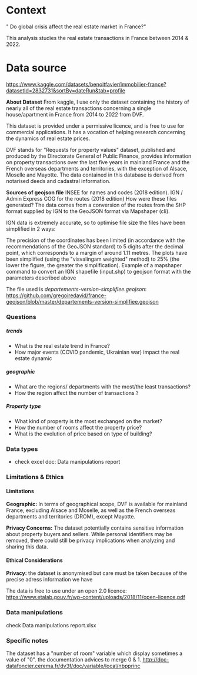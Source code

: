 
# Context
" Do global crisis affect the real estate market in France?"

This analysis studies the real estate transactions in France between 2014 & 2022.

# Data source

https://www.kaggle.com/datasets/benoitfavier/immobilier-france?datasetId=2832731&sortBy=dateRun&tab=profile

**About Dataset**
From kaggle, I use  only the dataset containing the history of nearly all of the real estate transactions concerning a single house/apartment in France from 2014 to 2022 from DVF.

This dataset is provided under a permissive licence, and is free to use for commercial applications. It has a vocation of helping research concerning the dynamics of real estate prices.

DVF stands for "Requests for property values" dataset, published and produced by the Directorate General of Public Finance, provides information on property transactions over the last five years in mainland France and the French overseas departments and territories, with the exception of Alsace, Moselle and Mayotte. The data contained in this database is derived from notarised deeds and cadastral information.

**Sources of geojson file**
INSEE for names and codes (2018 edition).
IGN / Admin Express COG for the routes (2018 edition)
How were these files generated?
The data comes from a conversion of the routes from the SHP format supplied by IGN to the GeoJSON format via Mapshaper (cli).

IGN data is extremely accurate, so to optimise file size the files have been simplified in 2 ways:

The precision of the coordinates has been limited (in accordance with the recommendations of the GeoJSON standard) to 5 digits after the decimal point, which corresponds to a margin of around 1.11 metres.
The plots have been simplified (using the "visvalingam weighted" method) to 25% (the lower the figure, the greater the simplification).
Example of a mapshaper command to convert an IGN shapefile (input.shp) to geojson format with the parameters described above 

The file used is *departements-version-simplifiee.geojson*:
https://github.com/gregoiredavid/france-geojson/blob/master/departements-version-simplifiee.geojson
### Questions

##### trends
- What is the real estate trend in France?
- How major events (COVID pandemic, Ukrainian war) impact the real estate dynamic

##### geographic
- What are the regions/ departments with the most/the least transactions?
- How the region affect the number of transactions ?

##### Property type
- What kind of property is the most exchanged on the market?
- How the number of rooms affect the property price?
-  What is the evolution of price based on type of building?

### Data types

- check excel doc: Data manipulations report

### Limitations & Ethics

#### Limitations
**Geographic:** In terms of geographical scope, DVF is available for mainland France, excluding Alsace and Moselle, as well as the French overseas departments and territories (DROM), except Mayotte.

**Privacy Concerns:** The dataset potentially contains sensitive information about property buyers and sellers. While personal identifiers may be removed, there could still be privacy implications when analyzing and sharing this data.

#### Ethical Considerations

**Privacy:** the dataset is anonymised but care must be taken because of the precise adress information we have

The data is free to use under an open 2.0 licence:
https://www.etalab.gouv.fr/wp-content/uploads/2018/11/open-licence.pdf


### Data manipulations

check Data manipulations report.xlsx

### Specific notes
The dataset has a "number of room" variable which display sometimes a value of "0".
the documentation advices to merge 0 & 1.
http://doc-datafoncier.cerema.fr/dv3f/doc/variable/local/nbpprinc


